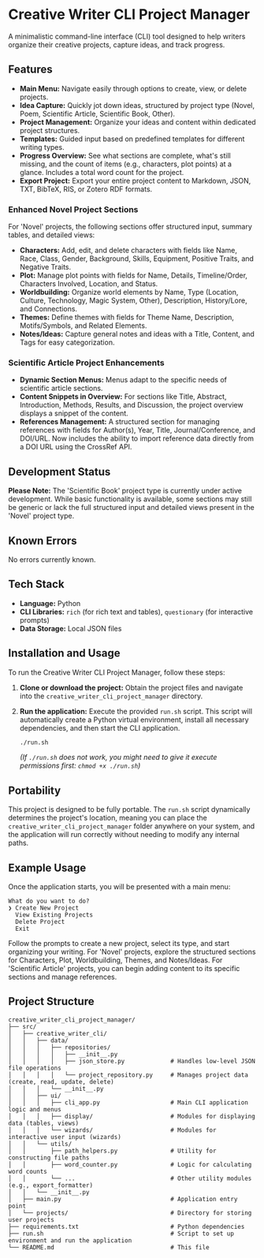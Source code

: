 # Creative Writer CLI Project Manager

A minimalistic command-line interface (CLI) tool designed to help writers organize their creative projects, capture ideas, and track progress.

## Features

-   **Main Menu:** Navigate easily through options to create, view, or delete projects.
-   **Idea Capture:** Quickly jot down ideas, structured by project type (Novel, Poem, Scientific Article, Scientific Book, Other).
-   **Project Management:** Organize your ideas and content within dedicated project structures.
-   **Templates:** Guided input based on predefined templates for different writing types.
-   **Progress Overview:** See what sections are complete, what's still missing, and the count of items (e.g., characters, plot points) at a glance. Includes a total word count for the project.
-   **Export Project:** Export your entire project content to Markdown, JSON, TXT, BibTeX, RIS, or Zotero RDF formats.

### Enhanced Novel Project Sections

For 'Novel' projects, the following sections offer structured input, summary tables, and detailed views:

-   **Characters:** Add, edit, and delete characters with fields like Name, Race, Class, Gender, Background, Skills, Equipment, Positive Traits, and Negative Traits.
-   **Plot:** Manage plot points with fields for Name, Details, Timeline/Order, Characters Involved, Location, and Status.
-   **Worldbuilding:** Organize world elements by Name, Type (Location, Culture, Technology, Magic System, Other), Description, History/Lore, and Connections.
-   **Themes:** Define themes with fields for Theme Name, Description, Motifs/Symbols, and Related Elements.
-   **Notes/Ideas:** Capture general notes and ideas with a Title, Content, and Tags for easy categorization.

### Scientific Article Project Enhancements

-   **Dynamic Section Menus:** Menus adapt to the specific needs of scientific article sections.
-   **Content Snippets in Overview:** For sections like Title, Abstract, Introduction, Methods, Results, and Discussion, the project overview displays a snippet of the content.
-   **References Management:** A structured section for managing references with fields for Author(s), Year, Title, Journal/Conference, and DOI/URL. Now includes the ability to import reference data directly from a DOI URL using the CrossRef API.

## Development Status

**Please Note:** The 'Scientific Book' project type is currently under active development. While basic functionality is available, some sections may still be generic or lack the full structured input and detailed views present in the 'Novel' project type.

## Known Errors

No errors currently known.

## Tech Stack

-   **Language:** Python
-   **CLI Libraries:** `rich` (for rich text and tables), `questionary` (for interactive prompts)
-   **Data Storage:** Local JSON files

## Installation and Usage

To run the Creative Writer CLI Project Manager, follow these steps:

1.  **Clone or download the project:**
    Obtain the project files and navigate into the `creative_writer_cli_project_manager` directory.

2.  **Run the application:**
    Execute the provided `run.sh` script. This script will automatically create a Python virtual environment, install all necessary dependencies, and then start the CLI application.
    ```bash
    ./run.sh
    ```

    *(If `./run.sh` does not work, you might need to give it execute permissions first: `chmod +x ./run.sh`)*

## Portability

This project is designed to be fully portable. The `run.sh` script dynamically determines the project's location, meaning you can place the `creative_writer_cli_project_manager` folder anywhere on your system, and the application will run correctly without needing to modify any internal paths.

## Example Usage

Once the application starts, you will be presented with a main menu:

```
What do you want to do? 
❯ Create New Project
  View Existing Projects
  Delete Project
  Exit
```

Follow the prompts to create a new project, select its type, and start organizing your writing. For 'Novel' projects, explore the structured sections for Characters, Plot, Worldbuilding, Themes, and Notes/Ideas. For 'Scientific Article' projects, you can begin adding content to its specific sections and manage references.

## Project Structure

```
creative_writer_cli_project_manager/
├── src/
│   ├── creative_writer_cli/
│   │   ├── data/
│   │   │   ├── repositories/
│   │   │   │   ├── __init__.py
│   │   │   │   ├── json_store.py             # Handles low-level JSON file operations
│   │   │   │   └── project_repository.py     # Manages project data (create, read, update, delete)
│   │   │   └── __init__.py
│   │   ├── ui/
│   │   │   ├── cli_app.py                    # Main CLI application logic and menus
│   │   │   ├── display/                      # Modules for displaying data (tables, views)
│   │   │   └── wizards/                      # Modules for interactive user input (wizards)
│   │   └── utils/
│   │       ├── path_helpers.py               # Utility for constructing file paths
│   │       ├── word_counter.py               # Logic for calculating word counts
│   │       └── ...                           # Other utility modules (e.g., export_formatter)
│   │   └── __init__.py
│   ├── main.py                               # Application entry point
│   └── projects/                             # Directory for storing user projects
├── requirements.txt                          # Python dependencies
├── run.sh                                    # Script to set up environment and run the application
└── README.md                                 # This file
```
